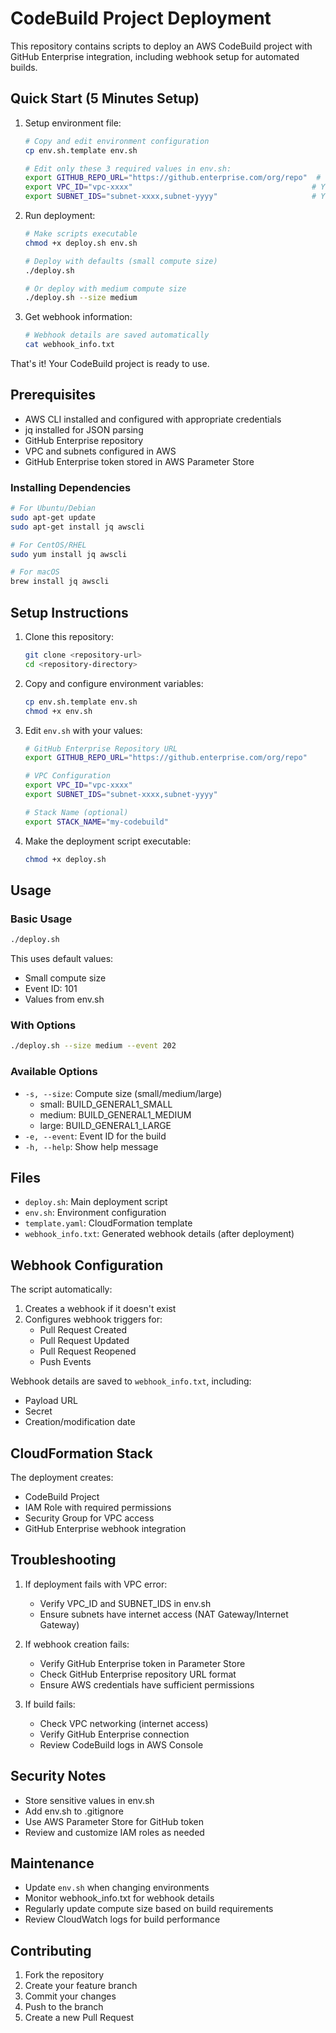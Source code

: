 # CodeBuild Project Deployment

This repository contains scripts to deploy an AWS CodeBuild project with GitHub Enterprise integration, including webhook setup for automated builds.

## Quick Start (5 Minutes Setup)

1. Setup environment file:
   ```bash
   # Copy and edit environment configuration
   cp env.sh.template env.sh

   # Edit only these 3 required values in env.sh:
   export GITHUB_REPO_URL="https://github.enterprise.com/org/repo"  # Your repo URL
   export VPC_ID="vpc-xxxx"                                        # Your VPC ID
   export SUBNET_IDS="subnet-xxxx,subnet-yyyy"                     # Your Subnet IDs
   ```

2. Run deployment:
   ```bash
   # Make scripts executable
   chmod +x deploy.sh env.sh

   # Deploy with defaults (small compute size)
   ./deploy.sh

   # Or deploy with medium compute size
   ./deploy.sh --size medium
   ```

3. Get webhook information:
   ```bash
   # Webhook details are saved automatically
   cat webhook_info.txt
   ```

That's it! Your CodeBuild project is ready to use.

## Prerequisites

- AWS CLI installed and configured with appropriate credentials
- jq installed for JSON parsing
- GitHub Enterprise repository
- VPC and subnets configured in AWS
- GitHub Enterprise token stored in AWS Parameter Store

### Installing Dependencies

```bash
# For Ubuntu/Debian
sudo apt-get update
sudo apt-get install jq awscli

# For CentOS/RHEL
sudo yum install jq awscli

# For macOS
brew install jq awscli
```

## Setup Instructions

1. Clone this repository:
   ```bash
   git clone <repository-url>
   cd <repository-directory>
   ```

2. Copy and configure environment variables:
   ```bash
   cp env.sh.template env.sh
   chmod +x env.sh
   ```

3. Edit `env.sh` with your values:
   ```bash
   # GitHub Enterprise Repository URL
   export GITHUB_REPO_URL="https://github.enterprise.com/org/repo"

   # VPC Configuration
   export VPC_ID="vpc-xxxx"
   export SUBNET_IDS="subnet-xxxx,subnet-yyyy"

   # Stack Name (optional)
   export STACK_NAME="my-codebuild"
   ```

4. Make the deployment script executable:
   ```bash
   chmod +x deploy.sh
   ```

## Usage

### Basic Usage
```bash
./deploy.sh
```
This uses default values:
- Small compute size
- Event ID: 101
- Values from env.sh

### With Options
```bash
./deploy.sh --size medium --event 202
```

### Available Options
- `-s, --size`: Compute size (small/medium/large)
  - small: BUILD_GENERAL1_SMALL
  - medium: BUILD_GENERAL1_MEDIUM
  - large: BUILD_GENERAL1_LARGE
- `-e, --event`: Event ID for the build
- `-h, --help`: Show help message

## Files

- `deploy.sh`: Main deployment script
- `env.sh`: Environment configuration
- `template.yaml`: CloudFormation template
- `webhook_info.txt`: Generated webhook details (after deployment)

## Webhook Configuration

The script automatically:
1. Creates a webhook if it doesn't exist
2. Configures webhook triggers for:
   - Pull Request Created
   - Pull Request Updated
   - Pull Request Reopened
   - Push Events

Webhook details are saved to `webhook_info.txt`, including:
- Payload URL
- Secret
- Creation/modification date

## CloudFormation Stack

The deployment creates:
- CodeBuild Project
- IAM Role with required permissions
- Security Group for VPC access
- GitHub Enterprise webhook integration

## Troubleshooting

1. If deployment fails with VPC error:
   - Verify VPC_ID and SUBNET_IDS in env.sh
   - Ensure subnets have internet access (NAT Gateway/Internet Gateway)

2. If webhook creation fails:
   - Verify GitHub Enterprise token in Parameter Store
   - Check GitHub Enterprise repository URL format
   - Ensure AWS credentials have sufficient permissions

3. If build fails:
   - Check VPC networking (internet access)
   - Verify GitHub Enterprise connection
   - Review CodeBuild logs in AWS Console

## Security Notes

- Store sensitive values in env.sh
- Add env.sh to .gitignore
- Use AWS Parameter Store for GitHub token
- Review and customize IAM roles as needed

## Maintenance

- Update `env.sh` when changing environments
- Monitor webhook_info.txt for webhook details
- Regularly update compute size based on build requirements
- Review CloudWatch logs for build performance

## Contributing

1. Fork the repository
2. Create your feature branch
3. Commit your changes
4. Push to the branch
5. Create a new Pull Request
